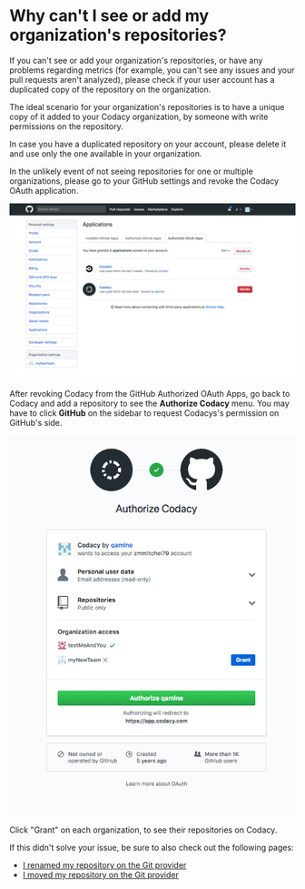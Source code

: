 # Why can't I see or add my organization's repositories?

If you can't see or add your organization's repositories, or have any problems regarding metrics (for example, you can't see any issues and your pull requests aren't analyzed), please check if your user account has a duplicated copy of the repository on the organization.

The ideal scenario for your organization's repositories is to have a unique copy of it added to your Codacy organization, by someone with write permissions on the repository.

In case you have a duplicated repository on your account, please delete it and use only the one available in your organization.

In the unlikely event of not seeing repositories for one or multiple organizations, please go to your GitHub settings and revoke the Codacy OAuth application.

![Revoking the Codacy OAuth application](images/github-revoke-codacy.png)

After revoking Codacy from the GitHub Authorized OAuth Apps, go back to Codacy and add a repository to see the **Authorize Codacy** menu. You may have to click **GitHub** on the sidebar to request Codacys's permission on GitHub's side.

![Authorize Codacy](images/github-authorize-codacy.png)

Click "Grant" on each organization, to see their repositories on Codacy.

If this didn't solve your issue, be sure to also check out the following pages:

-   [I renamed my repository on the Git provider](../repositories/i-renamed-my-repository-on-the-git-provider.md)
-   [I moved my repository on the Git provider](../repositories/i-moved-my-repository-on-the-git-provider.md)
